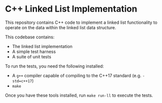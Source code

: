 # C++ Linked List Implementation

This repository contains C++ code to implement a linked list functionality to operate on the data within the linked list data structure.

This codebase contains:

- The linked list implementation
- A simple test harness
- A suite of unit tests

To run the tests, you need the following installed:

- A `g++` compiler capable of compiling to the C++17 standard (e.g. `-std=c++17`)
- `make`

Once you have these tools installed, run `make run-ll` to execute the tests.
